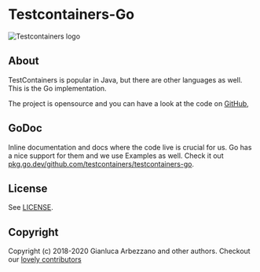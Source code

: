 # Testcontainers-Go

![Testcontainers logo](./logo.png)

## About

TestContainers is popular in Java, but there are other languages as well. This
is the Go implementation.

The project is opensource and you can have a look at the code on
[GitHub](https://github.com/testcontainers/testcontainers-go),

## GoDoc

Inline documentation and docs where the code live is crucial for us. Go has a
nice support for them and we use Examples as well. Check it out
[pkg.go.dev/github.com/testcontainers/testcontainers-go](https://pkg.go.dev/github.com/testcontainers/testcontainers-go?tab=doc).

## License

See [LICENSE](https://github.com/testcontainers/testcontainers-go/blob/master/LICENSE).

## Copyright

Copyright (c) 2018-2020 Gianluca Arbezzano and other authors.
Checkout our [lovely
contributors](https://github.com/testcontainers/testcontainers-go/graphs/contributors)

